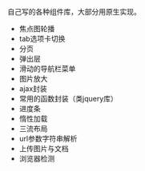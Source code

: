 自己写的各种组件库，大部分用原生实现。
* 焦点图轮播
* tab选项卡切换
* 分页
* 弹出层
* 滑动的导航栏菜单
* 图片放大
* ajax封装
* 常用的函数封装（类jquery库）
* 进度条
* 惰性加载
* 三流布局
* url参数字符串解析
* 上传图片与文档
* 浏览器检测
